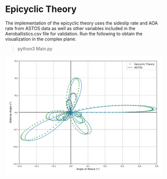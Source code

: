 # Epicyclic Theory
The implementation of the epicyclic theory uses the sideslip rate and AOA rate from ASTOS data as well as other variables included in the Aeroballistics.csv file for validation. Run the following to obtain the visualization in the complex plane:
> python3 Main.py
<img src="Output.png" width="600">
